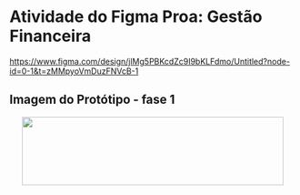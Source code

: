 # Atividade do Figma Proa: Gestão Financeira
https://www.figma.com/design/jlMg5PBKcdZc9I9bKLFdmo/Untitled?node-id=0-1&t=zMMpyoVmDuzFNVcB-1

## Imagem do  Protótipo - fase 1
<P align= "center"> 
  <img width="460" height="120" src=iPhone 14 & 15 Pro Max - 1.png
- 1.png
    </P>




